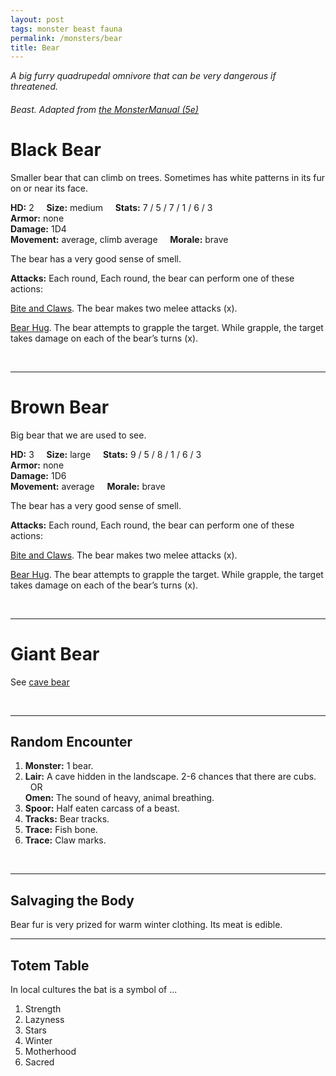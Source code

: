 ```yaml
---
layout: post
tags: monster beast fauna
permalink: /monsters/bear
title: Bear
---
```


*A big furry quadrupedal omnivore that can be very dangerous if threatened.*

###### Beast. Adapted from [the MonsterManual (5e)](https://5e.tools/book.html#mm)

# Black Bear

Smaller bear that can climb on trees. Sometimes has white patterns in its fur on or near its face.

**HD:** 2  &nbsp; &nbsp;  **Size:** medium &nbsp; &nbsp; **Stats:** 7 / 5 / 7 / 1 / 6 / 3    <br>
**Armor:** none <br>
**Damage:** 1D4 <br>
**Movement:** average, climb average &nbsp; &nbsp; **Morale:** brave <br>

The bear has a very good sense of smell.

**Attacks:** Each round, Each round, the bear can perform one of these actions:

<ins>Bite and Claws</ins>. The bear makes two melee attacks (x).

<ins>Bear Hug</ins>. The bear attempts to grapple the target. While grapple, the target takes damage on each of the bear’s turns (x).

<br>

---

# Brown Bear

Big bear that we are used to see.

**HD:** 3  &nbsp; &nbsp;  **Size:** large &nbsp; &nbsp; **Stats:** 9 / 5 / 8 / 1 / 6 / 3  <br>
**Armor:** none <br>
**Damage:** 1D6 <br>
**Movement:** average &nbsp; &nbsp; **Morale:** brave <br>

The bear has a very good sense of smell.

**Attacks:** Each round, Each round, the bear can perform one of these actions:

<ins>Bite and Claws</ins>. The bear makes two melee attacks (x).

<ins>Bear Hug</ins>. The bear attempts to grapple the target. While grapple, the target takes damage on each of the bear’s turns (x).

<br>

---

# Giant Bear

See [cave bear](https://saltygoo.github.io/monsters/bear-cave)

<br>

---

## Random Encounter

1. **Monster:** 1 bear.
1. **Lair:** A cave hidden in the landscape. 2-6 chances that there are cubs. <br>	&nbsp; OR <br>	**Omen:** The sound of heavy, animal breathing.
1. **Spoor:** Half eaten carcass of a beast.
1. **Tracks:** Bear tracks.
1. **Trace:** Fish bone. 
1. **Trace:** Claw marks.

<br>

---

## Salvaging the Body

Bear fur is very prized for warm winter clothing. Its meat is edible.

---

## Totem Table

In local cultures the bat is a symbol of ...

1. Strength
1. Lazyness
1. Stars
1. Winter
1. Motherhood
1. Sacred 



